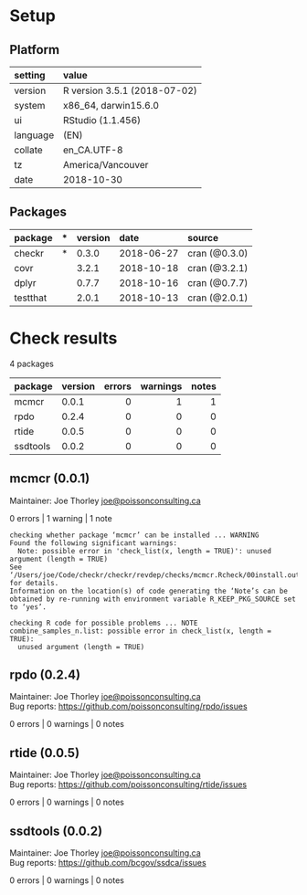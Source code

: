 # Setup

## Platform

|setting  |value                        |
|:--------|:----------------------------|
|version  |R version 3.5.1 (2018-07-02) |
|system   |x86_64, darwin15.6.0         |
|ui       |RStudio (1.1.456)            |
|language |(EN)                         |
|collate  |en_CA.UTF-8                  |
|tz       |America/Vancouver            |
|date     |2018-10-30                   |

## Packages

|package  |*  |version |date       |source        |
|:--------|:--|:-------|:----------|:-------------|
|checkr   |*  |0.3.0   |2018-06-27 |cran (@0.3.0) |
|covr     |   |3.2.1   |2018-10-18 |cran (@3.2.1) |
|dplyr    |   |0.7.7   |2018-10-16 |cran (@0.7.7) |
|testthat |   |2.0.1   |2018-10-13 |cran (@2.0.1) |

# Check results

4 packages

|package  |version | errors| warnings| notes|
|:--------|:-------|------:|--------:|-----:|
|mcmcr    |0.0.1   |      0|        1|     1|
|rpdo     |0.2.4   |      0|        0|     0|
|rtide    |0.0.5   |      0|        0|     0|
|ssdtools |0.0.2   |      0|        0|     0|

## mcmcr (0.0.1)
Maintainer: Joe Thorley <joe@poissonconsulting.ca>

0 errors | 1 warning  | 1 note 

```
checking whether package ‘mcmcr’ can be installed ... WARNING
Found the following significant warnings:
  Note: possible error in 'check_list(x, length = TRUE)': unused argument (length = TRUE) 
See ‘/Users/joe/Code/checkr/checkr/revdep/checks/mcmcr.Rcheck/00install.out’ for details.
Information on the location(s) of code generating the ‘Note’s can be
obtained by re-running with environment variable R_KEEP_PKG_SOURCE set
to ‘yes’.

checking R code for possible problems ... NOTE
combine_samples_n.list: possible error in check_list(x, length = TRUE):
  unused argument (length = TRUE)
```

## rpdo (0.2.4)
Maintainer: Joe Thorley <joe@poissonconsulting.ca>  
Bug reports: https://github.com/poissonconsulting/rpdo/issues

0 errors | 0 warnings | 0 notes

## rtide (0.0.5)
Maintainer: Joe Thorley <joe@poissonconsulting.ca>  
Bug reports: https://github.com/poissonconsulting/rtide/issues

0 errors | 0 warnings | 0 notes

## ssdtools (0.0.2)
Maintainer: Joe Thorley <joe@poissonconsulting.ca>  
Bug reports: https://github.com/bcgov/ssdca/issues

0 errors | 0 warnings | 0 notes


